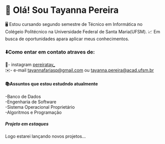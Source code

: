 # 👋 Olá! Sou Tayanna Pereira 
🖥️ Estou cursando segundo semestre de Técnico em Informática no Colégeio  Politécnico na Universidade Federal de Santa Maria(UFSM).
📈 Em busca de oportunidades apara aplicar meus conhecimentos.

### ⬇️Como entar em contato atraves de:
📸- instagram [pereiratay_](https://instagram.com)  
✉️- e-mail tayannafariasp@gmail.com ou tayanna.pereira@acad.ufsm.br

#### 📚Assuntos que estou estudndo atualmente 
-Banco de Dados  
-Engenharia de Software  
-Sistema Operacional Proprietário  
-Algoritmos e Programação

##### Projeto em estaques 
Logo estarei lançando novos projetos...
